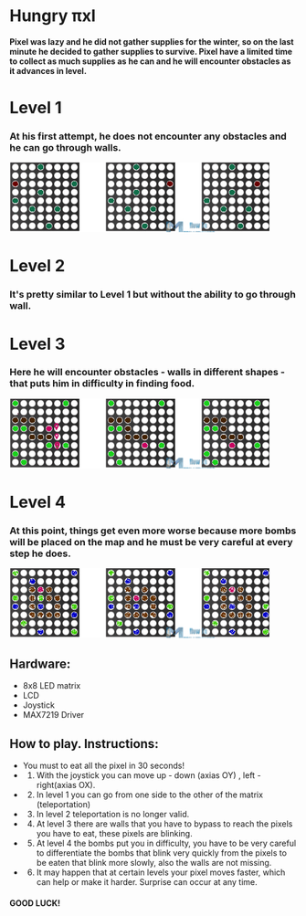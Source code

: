 Hungry πxl
===

#### Pixel was lazy and he did not gather supplies for the winter, so on the last minute he decided to gather supplies to survive. Pixel have a limited time to collect as much supplies as he can and he will encounter obstacles as it advances in level.

# Level 1
### At his first attempt, he does not encounter any obstacles and he can go through walls.
![Level 1](https://raw.githubusercontent.com/luizanegru/Robotics/master/MatrixGame/Image/Images/Level1.jpg)

# Level 2
### It's pretty similar to Level 1 but without the ability to go through wall.

# Level 3
### Here he will encounter obstacles - walls in different shapes - that puts him in difficulty in finding food.
![Level 3](https://raw.githubusercontent.com/luizanegru/Robotics/master/MatrixGame/Image/Images/Level3.jpg)

# Level 4
### At this point, things get even more worse because more bombs will be placed on the map and he must be very careful at every step he does.
![Level 5](https://raw.githubusercontent.com/luizanegru/Robotics/master/MatrixGame/Image/Images/Level5.jpg)


## Hardware:
* 8x8 LED matrix
* LCD
* Joystick
* MAX7219 Driver

## How to play. Instructions:
* You must to eat all the pixel in 30 seconds!
* 1. With the joystick you can move up - down (axias OY) , left - right(axias OX).
* 2. In level 1 you can go from one side to the other of the matrix (teleportation)
* 3. In level 2 teleportation is no longer valid.
* 4. At level 3 there are walls that you have to bypass to reach the pixels you have to eat, these pixels are blinking.
* 5. At level 4 the bombs put you in difficulty, you have to be very careful to differentiate the bombs that blink very quickly from the pixels to be eaten that blink more slowly, also the walls are not missing.
* 6. It may happen that at certain levels your pixel moves faster, which can help or make it harder. Surprise can occur at any time.
####    GOOD LUCK!
